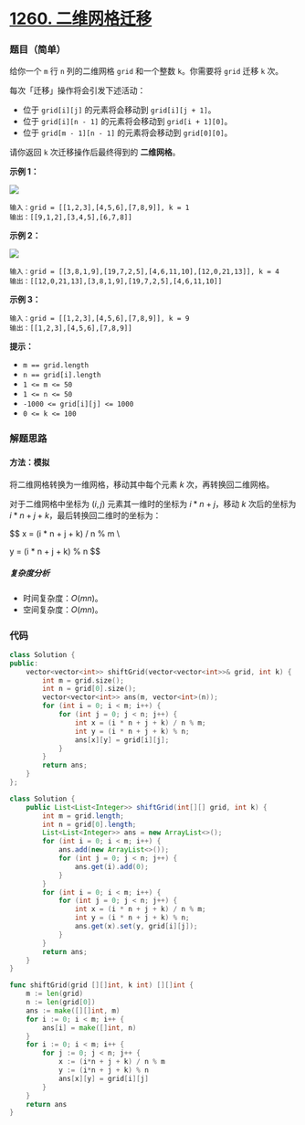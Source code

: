 # [1260. 二维网格迁移](https://leetcode.cn/problems/shift-2d-grid/)

### 题目（简单）

给你一个 `m` 行 `n` 列的二维网格 `grid` 和一个整数 `k`。你需要将 `grid` 迁移 `k` 次。

每次「迁移」操作将会引发下述活动：

* 位于 `grid[i][j]` 的元素将会移动到 `grid[i][j + 1]`。
* 位于 `grid[i][n - 1]` 的元素将会移动到 `grid[i + 1][0]`。
* 位于 `grid[m - 1][n - 1]` 的元素将会移动到 `grid[0][0]`。

请你返回 `k` 次迁移操作后最终得到的 **二维网格**。

**示例 1：**

![](https://assets.leetcode-cn.com/aliyun-lc-upload/uploads/2019/11/16/e1-1.png)

    输入：grid = [[1,2,3],[4,5,6],[7,8,9]], k = 1
    输出：[[9,1,2],[3,4,5],[6,7,8]]

**示例 2：**

![](https://assets.leetcode-cn.com/aliyun-lc-upload/uploads/2019/11/16/e2-1.png)

    输入：grid = [[3,8,1,9],[19,7,2,5],[4,6,11,10],[12,0,21,13]], k = 4
    输出：[[12,0,21,13],[3,8,1,9],[19,7,2,5],[4,6,11,10]]

**示例 3：**

    输入：grid = [[1,2,3],[4,5,6],[7,8,9]], k = 9
    输出：[[1,2,3],[4,5,6],[7,8,9]]

**提示：**

* `m == grid.length`
* `n == grid[i].length`
* `1 <= m <= 50`
* `1 <= n <= 50`
* `-1000 <= grid[i][j] <= 1000`
* `0 <= k <= 100`

### 解题思路

#### 方法：模拟

将二维网格转换为一维网格，移动其中每个元素 $k$ 次，再转换回二维网格。

对于二维网格中坐标为 $(i, j)$ 元素其一维时的坐标为 $i * n + j$，移动 $k$ 次后的坐标为 $i * n + j + k$，最后转换回二维时的坐标为：

$$
x = (i * n + j + k) / n \% m \\

y = (i * n + j + k) \% n
$$

##### 复杂度分析

- 时间复杂度：$O(mn)$。
- 空间复杂度：$O(mn)$。

### 代码

```cpp
class Solution {
public:
    vector<vector<int>> shiftGrid(vector<vector<int>>& grid, int k) {
        int m = grid.size();
        int n = grid[0].size();
        vector<vector<int>> ans(m, vector<int>(n));
        for (int i = 0; i < m; i++) {
            for (int j = 0; j < n; j++) {
                int x = (i * n + j + k) / n % m;
                int y = (i * n + j + k) % n;
                ans[x][y] = grid[i][j];
            }
        }
        return ans;
    }
};
```

```java
class Solution {
    public List<List<Integer>> shiftGrid(int[][] grid, int k) {
        int m = grid.length;
        int n = grid[0].length;
        List<List<Integer>> ans = new ArrayList<>();
        for (int i = 0; i < m; i++) {
            ans.add(new ArrayList<>());
            for (int j = 0; j < n; j++) {
                ans.get(i).add(0);
            }
        }
        for (int i = 0; i < m; i++) {
            for (int j = 0; j < n; j++) {
                int x = (i * n + j + k) / n % m;
                int y = (i * n + j + k) % n;
                ans.get(x).set(y, grid[i][j]);
            }
        }
        return ans;
    }
}
```

```go
func shiftGrid(grid [][]int, k int) [][]int {
	m := len(grid)
	n := len(grid[0])
	ans := make([][]int, m)
	for i := 0; i < m; i++ {
		ans[i] = make([]int, n)
	}
	for i := 0; i < m; i++ {
		for j := 0; j < n; j++ {
			x := (i*n + j + k) / n % m
			y := (i*n + j + k) % n
			ans[x][y] = grid[i][j]
		}
	}
	return ans
}
```
